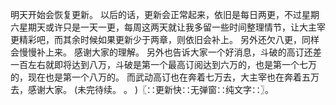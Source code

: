 明天开始会恢复更新。
以后的话，更新会正常起来，依旧是每日两更，不过星期六星期天或许只是一天一更，每周这两天就让我多留一些时间整理情节，让大主宰更精彩吧，而其余时候如果更新少于两章，则依旧会补上。
另外还欠八更，同样会慢慢补上来。
感谢大家的理解。
另外也告诉大家一个好消息，斗破的高订还差一百左右就即将达到八万，斗破是第一个最高订阅达到六万的，也是第一个七万的，现在也是第一个八万的。
而武动高订也在奔着七万去，大主宰也在奔着五万去，感谢大家。
(未完待续。
。
)〖∷更新快∷无弹窗∷纯文字∷〗。
